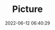 ---
weight: 1
images:
- /images/edited/25.jpeg
title: Picture
date: 2022-06-12 06:40:29
tags: [luminar neo,work]
---